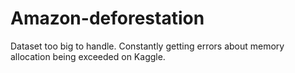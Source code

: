 # Amazon-deforestation
Dataset too big to handle. Constantly getting errors about memory allocation being exceeded on Kaggle.
